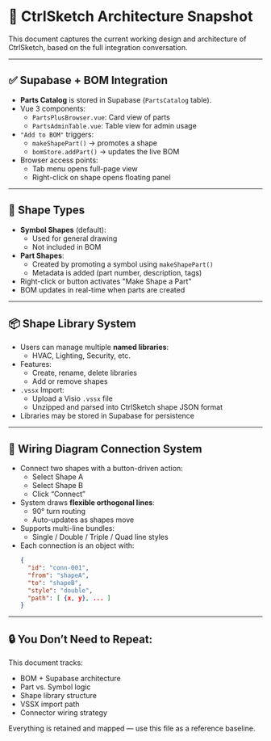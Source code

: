 # 🧠 CtrlSketch Architecture Snapshot

This document captures the current working design and architecture of CtrlSketch, based on the full integration conversation.

---

## ✅ Supabase + BOM Integration

- **Parts Catalog** is stored in Supabase (`PartsCatalog` table).
- Vue 3 components:
  - `PartsPlusBrowser.vue`: Card view of parts
  - `PartsAdminTable.vue`: Table view for admin usage
- `"Add to BOM"` triggers:
  - `makeShapePart()` → promotes a shape
  - `bomStore.addPart()` → updates the live BOM
- Browser access points:
  - Tab menu opens full-page view
  - Right-click on shape opens floating panel

---

## 🧱 Shape Types

- **Symbol Shapes** (default):
  - Used for general drawing
  - Not included in BOM
- **Part Shapes**:
  - Created by promoting a symbol using `makeShapePart()`
  - Metadata is added (part number, description, tags)
- Right-click or button activates "Make Shape a Part"
- BOM updates in real-time when parts are created

---

## 📦 Shape Library System

- Users can manage multiple **named libraries**:
  - HVAC, Lighting, Security, etc.
- Features:
  - Create, rename, delete libraries
  - Add or remove shapes
- `.vssx` Import:
  - Upload a Visio `.vssx` file
  - Unzipped and parsed into CtrlSketch shape JSON format
- Libraries may be stored in Supabase for persistence

---

## 🔌 Wiring Diagram Connection System

- Connect two shapes with a button-driven action:
  - Select Shape A
  - Select Shape B
  - Click “Connect”
- System draws **flexible orthogonal lines**:
  - 90° turn routing
  - Auto-updates as shapes move
- Supports multi-line bundles:
  - Single / Double / Triple / Quad line styles
- Each connection is an object with:
  ```json
  {
    "id": "conn-001",
    "from": "shapeA",
    "to": "shapeB",
    "style": "double",
    "path": [ {x, y}, ... ]
  }
  ```

---

## 🔒 You Don’t Need to Repeat:

This document tracks:
- BOM + Supabase architecture
- Part vs. Symbol logic
- Shape library structure
- VSSX import path
- Connector wiring strategy

Everything is retained and mapped — use this file as a reference baseline.